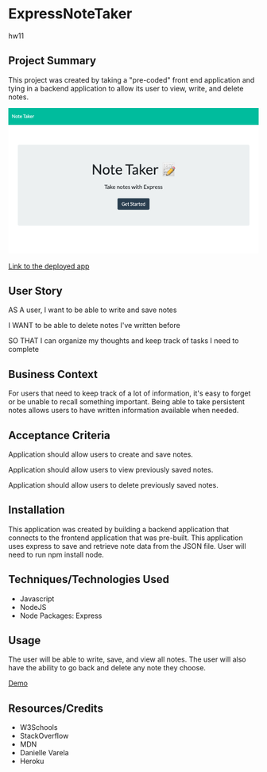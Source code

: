 # ExpressNoteTaker
hw11

## Project Summary 
This project was created by taking a "pre-coded" front end application and tying in a backend application to allow its user to view, write, and delete notes. 

![Note Taker Index Page](NoteTaker.png)

[Link to the deployed app](https://shrouded-everglades-32522.herokuapp.com/)

## User Story 
AS A user, I want to be able to write and save notes

I WANT to be able to delete notes I've written before

SO THAT I can organize my thoughts and keep track of tasks I need to complete

## Business Context 
For users that need to keep track of a lot of information, it's easy to forget or be unable to recall something important. Being able to take persistent notes allows users to have written information available when needed.

## Acceptance Criteria
Application should allow users to create and save notes.

Application should allow users to view previously saved notes.

Application should allow users to delete previously saved notes.

## Installation 
 This application was created by building a backend application that connects to the frontend application that was pre-built. This application uses express to save and retrieve note data from the JSON file. 
 User will need to run npm install node. 

## Techniques/Technologies Used
* Javascript 
* NodeJS
* Node Packages: Express

## Usage 
The user will be able to write, save, and view all notes. The user will also have the ability to go back and delete any note they choose. 

[Demo](NoteTaker.gif)   

## Resources/Credits 
* W3Schools
* StackOverflow
* MDN
* Danielle Varela 
* Heroku